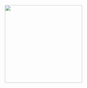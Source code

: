 <div style="text-align:center">
<img src="https://raw.githubusercontent.com/720kb/checkbox.css/gh-pages/logo.png" width="250"/>
</div>